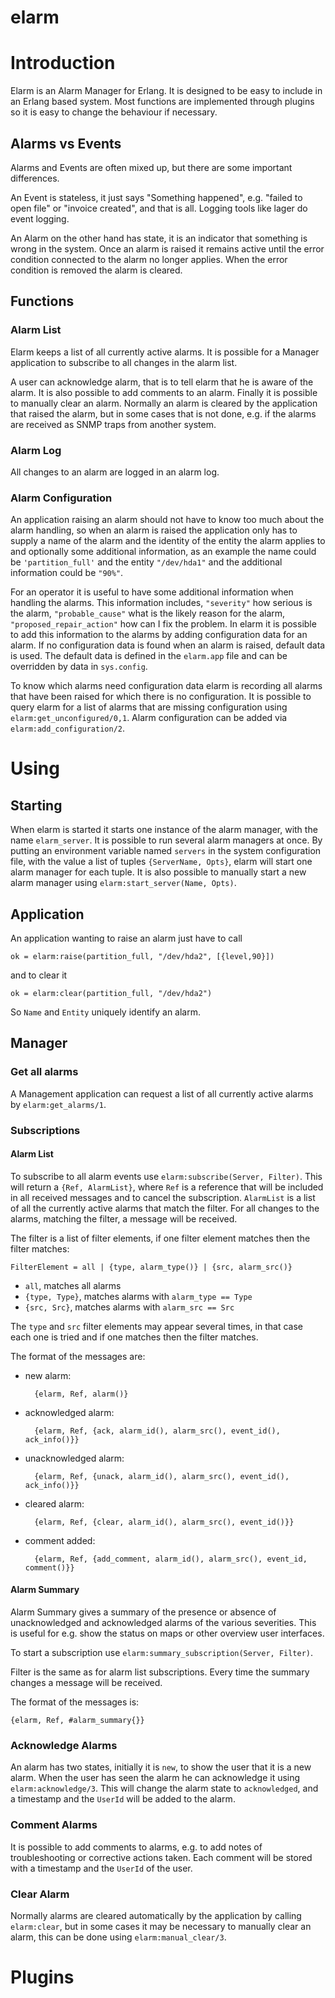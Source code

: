 elarm
=====

# Introduction #

Elarm is an Alarm Manager for Erlang. It is designed to be easy to include in an Erlang based system. Most functions are implemented through plugins so it is easy to change the behaviour if necessary.

## Alarms vs Events ##

Alarms and Events are often mixed up, but there are some important differences.

An Event is stateless, it just says "Something happened", e.g. "failed to open file" or "invoice created", and that is all. Logging tools like lager do event logging.

An Alarm on the other hand has state, it is an indicator that something is wrong in the system. Once an alarm is raised it remains active until the error condition connected to the alarm no longer applies. When the error condition is removed the alarm is cleared.

## Functions ##

### Alarm List ###

Elarm keeps a list of all currently active alarms. It is possible for a Manager application to subscribe to all changes in the alarm list.

A user can acknowledge alarm, that is to tell elarm that he is aware of the alarm. It is also possible to add comments to an alarm. Finally it is possible to manually clear an alarm. Normally an alarm is cleared by the application that raised the alarm, but in some cases that is not done, e.g. if the alarms are received as SNMP traps from another system.

### Alarm Log ###

All changes to an alarm are logged in an alarm log.

### Alarm Configuration ###

An application raising an alarm should not have to know too much about the alarm handling, so when an alarm is raised the application only has to supply a name of the alarm and the identity of the entity the alarm applies to and optionally some additional information, as an example the name could be `'partition_full'` and the entity `"/dev/hda1"` and the additional information could be `"90%"`.

For an operator it is useful to have some additional information when handling the alarms. This information includes, `"severity"` how serious is the alarm, `"probable_cause"` what is the likely reason for the alarm, `"proposed_repair_action"` how can I fix the problem. In elarm it is possible to add this information to the alarms by adding configuration data for an alarm. If no configuration data is found when an alarm is raised, default data is used. The default data is defined in the `elarm.app` file and can be overridden by data in `sys.config`.

To know which alarms need configuration data elarm is recording all alarms that have been raised for which there is no configuration. It is possible to query elarm for a list of alarms that are missing configuration using `elarm:get_unconfigured/0,1`. Alarm configuration can be added via `elarm:add_configuration/2`.

# Using #

## Starting ##

When elarm is started it starts one instance of the alarm manager, with the name `elarm_server`. It is possible to run several alarm managers at once. By putting an environment variable named `servers` in the system configuration file, with the value a list of tuples `{ServerName, Opts}`, elarm will start one alarm manager for each tuple. It is also possible to manually start a new alarm manager using `elarm:start_server(Name, Opts)`.

## Application ##

An application wanting to raise an alarm just have to call

    ok = elarm:raise(partition_full, "/dev/hda2", [{level,90}])

and to clear it

    ok = elarm:clear(partition_full, "/dev/hda2")

So `Name` and `Entity` uniquely identify an alarm.

## Manager ##

### Get all alarms ###

A Management application can request a list of all currently active alarms by `elarm:get_alarms/1`.

### Subscriptions ###

#### Alarm List ####

To subscribe to all alarm events use `elarm:subscribe(Server, Filter)`. This will return a `{Ref, AlarmList}`, where `Ref` is a reference that will be included in all received messages and to cancel the subscription. `AlarmList` is a list of all the currently active alarms that match the filter. For all changes to the alarms, matching the filter, a message will be received.

The filter is a list of filter elements, if one filter element matches
then the filter matches:

    FilterElement = all | {type, alarm_type()} | {src, alarm_src()}

* `all`, matches all alarms
* `{type, Type}`, matches alarms with `alarm_type == Type`
* `{src, Src}`, matches alarms with `alarm_src == Src`

The `type` and `src` filter elements may appear several times, in that case each one is tried and if one matches then the filter matches.

The format of the messages are:

* new alarm:

        {elarm, Ref, alarm()}

* acknowledged alarm:

        {elarm, Ref, {ack, alarm_id(), alarm_src(), event_id(), ack_info()}}

* unacknowledged alarm:

        {elarm, Ref, {unack, alarm_id(), alarm_src(), event_id(), ack_info()}}

* cleared alarm:

        {elarm, Ref, {clear, alarm_id(), alarm_src(), event_id()}}

* comment added:

        {elarm, Ref, {add_comment, alarm_id(), alarm_src(), event_id, comment()}}

#### Alarm Summary ####

Alarm Summary gives a summary of the presence or absence of unacknowledged and acknowledged alarms of the various severities. This is useful for e.g. show the status on maps or other overview user interfaces.

To start a subscription use `elarm:summary_subscription(Server, Filter)`.

Filter is the same as for alarm list subscriptions. Every time the summary changes a message will be received.

The format of the messages is:

    {elarm, Ref, #alarm_summary{}}

### Acknowledge Alarms ###

An alarm has two states, initially it is `new`, to show the user that it is a new alarm. When the user has seen the alarm he can acknowledge it using `elarm:acknowledge/3`. This will change the alarm state to `acknowledged`, and a timestamp and the `UserId` will be added to the alarm.

### Comment Alarms ###

It is possible to add comments to alarms, e.g. to add notes of troubleshooting or corrective actions taken. Each comment will be stored with a timestamp and the `UserId` of the user.

### Clear Alarm ###

Normally alarms are cleared automatically by the application by calling `elarm:clear`, but in some cases it may be necessary to manually clear an alarm, this can be done using `elarm:manual_clear/3`.

# Plugins #


